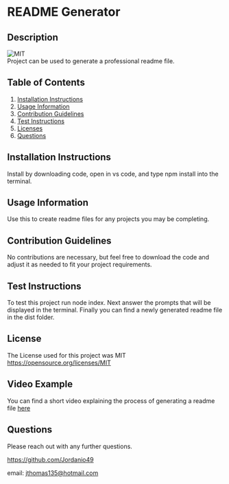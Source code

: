 
  # README Generator
  
  ## Description
  ![MIT](https://img.shields.io/badge/License-MIT-yellow.svg) <br />
  Project can be used to generate a professional readme file.
  
  ## Table of Contents
  1. [Installation Instructions](#installation-instructions)
  2. [Usage Information](#usage-information)
  3. [Contribution Guidelines](#contribution-guidelines)
  4. [Test Instructions](#test-instructions)
  5. [Licenses](#license)
  6. [Questions](#questions)
  
  ## Installation Instructions
  Install by downloading code, open in vs code, and type npm install into the terminal.

  ## Usage Information
  Use this to create readme files for any projects you may be completing.

  ## Contribution Guidelines
  No contributions are necessary, but feel free to download the code and adjust it as needed to fit your project requirements.

  ## Test Instructions
  To test this project run node index. Next answer the prompts that will be displayed in the terminal. Finally you can find a newly generated readme file in the dist folder.

  ## License
  The License used for this project was MIT <br />
  https://opensource.org/licenses/MIT

  ## Video Example
  You can find a short video explaining the process of generating a readme file [here](https://drive.google.com/file/d/1z3Q7AxKD7wJiqWKPOnQTYksN61uMoNJw/view)

  ## Questions
  Please reach out with any further questions.

  https://github.com/Jordanio49

  email: jthomas135@hotmail.com